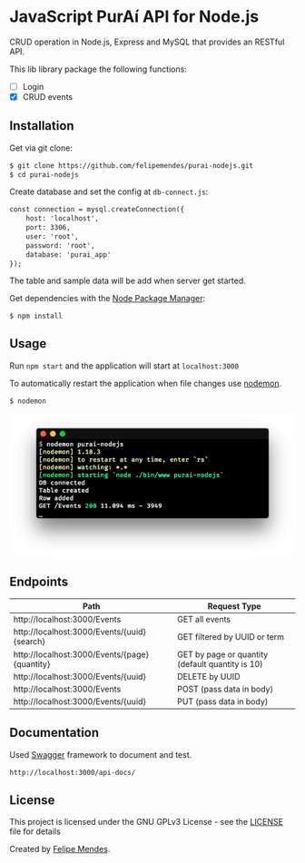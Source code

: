 # JavaScript PurAí API for Node.js
CRUD operation in Node.js, Express and MySQL that provides an RESTful API.

This lib library package the following functions:
- [ ] Login
- [x] CRUD events

 ## Installation
Get via git clone:
```
$ git clone https://github.com/felipemendes/purai-nodejs.git
$ cd purai-nodejs
```

Create database and set the config at `db-connect.js`:
```
const connection = mysql.createConnection({
    host: 'localhost',
    port: 3306,
    user: 'root',
    password: 'root',
    database: 'purai_app'
});
```
The table and sample data will be add when server get started.

Get dependencies with the [Node Package Manager](http://npmjs.org/):
```
$ npm install
```

## Usage
Run `npm start` and the application will start at `localhost:3000`

To automatically restart the application when file changes use [nodemon](https://github.com/remy/nodemon).

```
$ nodemon
```
![nodemon](/screenshots/nodemon.png "nodemon")

## Endpoints
| Path        | Request Type           
| ------------------------------ | ------------------------ |
| http://localhost:3000/Events   | GET all events           |
| http://localhost:3000/Events/{uuid}{search} | GET filtered by UUID or term            |
| http://localhost:3000/Events/{page}{quantity} | GET by page or quantity (default quantity is 10)            |
| http://localhost:3000/Events/{uuid} | DELETE by UUID           |
| http://localhost:3000/Events       | POST (pass data in body) |
| http://localhost:3000/Events/{uuid} | PUT (pass data in body)  |

## Documentation
Used [Swagger](https://swagger.io/) framework to document and test.
```
http://localhost:3000/api-docs/
```

## License
This project is licensed under the GNU GPLv3 License - see the [LICENSE](LICENSE) file for details

Created by [Felipe Mendes](https://github.com/felipemendes).
